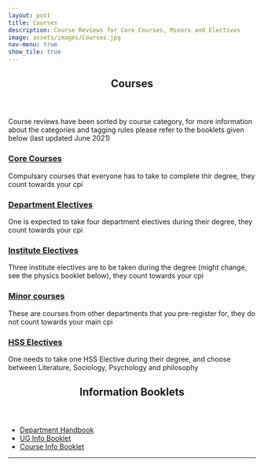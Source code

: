 ```yaml
---
layout: post
title: Courses
description: Course Reviews for Core Courses, Minors and Electives
image: assets/images/Courses.jpg
nav-menu: true
show_tile: true
---
```


<!-- Main -->
<div id="main" class="alt">

<!-- One -->
<section id="one">
	<div class="inner">
		<header class="major">
			<h1>Courses</h1>
		</header>

<!-- Content -->
<p>Course reviews have been sorted by course category, for more information about the categories and tagging rules please refer to the booklets given below (last updated June 2021) </p>
<div class="row">
	<div class="6u 12u$(small)">
		<h3><a href="https://epdampiitb.github.io/p/courses/corecourses.html" target="_blank">Core Courses</a></h3>
		<p>Compulsary courses that everyone has to take to complete thir degree, they count towards your cpi</p>
	</div>
	<div class="6u$ 12u$(small)">
		<h3><a href="https://epdampiitb.github.io/p/courses/departmentelectives.html" target="_blank">Department Electives</a></h3>
		<p>One is expected to take four department electives during their degree, they count towards your cpi</p>
	</div>
	<!-- Break -->
	<div class="4u 12u$(medium)">
		<h3><a href="https://epdampiitb.github.io/p/courses/instituteelectives.html" target="_blank">Institute Electives</a></h3>
		<p>Three institute electives are to be taken during the degree (might change, see the physics booklet below), they count towards your cpi</p>
	</div>
	<div class="4u 12u$(medium)">
		<h3><a href="https://epdampiitb.github.io/p/courses/minorcourses.html" target="_blank">Minor courses</a></h3>
		<p>These are courses from other departments that you pre-register for, they do not count towards your main cpi</p>
	</div>
	<div class="4u$ 12u$(medium)">
		<h3><a href="https://epdampiitb.github.io/p/courses/hsselectives.html" target="_blank">HSS Electives</a></h3>
		<p>One needs to take one HSS Elective during their degree, and choose between Literature, Sociology, Psychology and philosophy</p>
	</div>
</div>

<!-- Two -->
<section id="two">
    <div class="inner">
	<header class="major">
	    <h2>Information Booklets</h2>
	</header>
	<!--p>{{ content }}</p-->
	<ul class="actions">
	    <li><a href="../files/sss/phyhandbook.pdf" class="button next" target="_blank">Department Handbook</a></li>
	    <li><a href="../files/sss/UGInfo.pdf" class="button next" target="_blank">UG Info Booklet</a></li>
	    <li><a href="../files/sss/cib2020.pdf" class="button next" target="_blank">Course Info Booklet</a></li>
	</ul>
    </div>
</section>

		
<hr class="major" />
